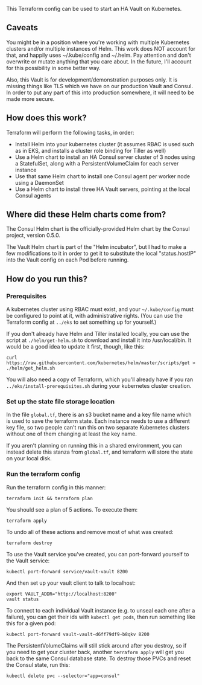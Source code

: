 This Terraform config can be used to start an HA Vault on Kubernetes.

## Caveats

You might be in a position where you're working with multiple Kubernetes
clusters and/or multiple instances of Helm. This work does NOT account for
that, and happily uses ~/.kube/config and ~/.helm. Pay attention and don't
overwrite or mutate anything that you care about. In the future, I'll account
for this possibility in some better way.

Also, this Vault is for development/demonstration purposes only. It is missing
things like TLS which we have on our production Vault and Consul. In order to
put any part of this into production somewhere, it will need to be made more
secure.

## How does this work?

Terraform will perform the following tasks, in order:

- Install Helm into your kubernetes cluster (it assumes RBAC is used such as in
  EKS, and installs a cluster role binding for Tiller as well)
- Use a Helm chart to install an HA Consul server cluster of 3 nodes using a
  StatefulSet, along with a PersistentVolumeClaim for each server instance
- Use that same Helm chart to install one Consul agent per worker node using a
  DaemonSet
- Use a Helm chart to install three HA Vault servers, pointing at the local
  Consul agents

## Where did these Helm charts come from?

The Consul Helm chart is the officially-provided Helm chart by the Consul
project, version 0.5.0.

The Vault Helm chart is part of the "Helm incubator", but I had to make a few
modifications to it in order to get it to substitute the local "status.hostIP"
into the Vault config on each Pod before running.

## How do you run this?

### Prerequisites

A kubernetes cluster using RBAC must exist, and your `~/.kube/config` must
be configured to point at it, with administrative rights. (You can use the
Terraform config at `../eks` to set something up for yourself.)

If you don't already have Helm and Tiller installed locally, you can use the
script at `./helm/get-helm.sh` to download and install it into /usr/local/bin.
It would be a good idea to update it first, though, like this:

    curl https://raw.githubusercontent.com/kubernetes/helm/master/scripts/get > ./helm/get_helm.sh

You will also need a copy of Terraform, which you'll already have if you ran
`../eks/install-prerequisites.sh` during your kubernetes cluster creation.

### Set up the state file storage location

In the file `global.tf`, there is an s3 bucket name and a key file name which
is used to save the terraform state. Each instance needs to use a different key
file, so two people can't run this on two separate Kubernetes clusters without
one of them changing at least the key name.

If you aren't planning on running this in a shared environment, you can instead
delete this stanza from `global.tf`, and terraform will store the state on your
local disk.

### Run the terraform config

Run the terraform config in this manner:

    terraform init && terraform plan

You should see a plan of 5 actions. To execute them:

    terraform apply

To undo all of these actions and remove most of what was created:

    terraform destroy

To use the Vault service you've created, you can port-forward yourself
to the Vault service:

    kubectl port-forward service/vault-vault 8200

And then set up your vault client to talk to localhost:

    export VAULT_ADDR="http://localhost:8200"
    vault status

To connect to each individual Vault instance (e.g. to unseal each one after
a failure), you can get their ids with `kubectl get pods`, then run something
like this for a given pod:

    kubectl port-forward vault-vault-d6ff79df9-b8qkv 8200

The PersistentVolumeClaims will still stick around after you destroy, so if you
need to get your cluster back, another `terraform apply` will get you back to
the same Consul database state. To destroy those PVCs and reset the Consul
state, run this:

    kubectl delete pvc --selector="app=consul"


